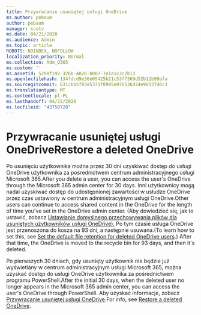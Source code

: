 ```yaml
---
title: Przywracanie usuniętej usługi OneDrive
ms.author: pebaum
author: pebaum
manager: scotv
ms.date: 04/21/2020
ms.audience: Admin
ms.topic: article
ROBOTS: NOINDEX, NOFOLLOW
localization_priority: Normal
ms.collection: Adm_O365
ms.custom: ''
ms.assetid: 5298f192-326b-4820-b007-7e1a1c3c2b13
ms.openlocfilehash: 134fdcd9e36e05425b21c53f7369d52b12b99afa
ms.sourcegitcommit: 631cbb5f03e5371f0995e976536d24e9d13746c3
ms.translationtype: MT
ms.contentlocale: pl-PL
ms.lasthandoff: 04/22/2020
ms.locfileid: "43758728"
---
```

# <a name="restore-a-deleted-onedrive"></a><span data-ttu-id="1cb39-102">Przywracanie usuniętej usługi OneDrive</span><span class="sxs-lookup"><span data-stu-id="1cb39-102">Restore a deleted OneDrive</span></span>

<span data-ttu-id="1cb39-103">Po usunięciu użytkownika można przez 30 dni uzyskiwać dostęp do usługi OneDrive użytkownika za pośrednictwem centrum administracyjnego usługi Microsoft 365.</span><span class="sxs-lookup"><span data-stu-id="1cb39-103">After you delete a user, you can access the user's OneDrive through the Microsoft 365 admin center for 30 days.</span></span> <span data-ttu-id="1cb39-104">Inni użytkownicy mogą nadal uzyskiwać dostęp do udostępnionej zawartości w usłudze OneDrive przez czas ustawiony w centrum administracyjnym usługi OneDrive.</span><span class="sxs-lookup"><span data-stu-id="1cb39-104">Other users can continue to access shared content in the OneDrive for the length of time you've set in the OneDrive admin center.</span></span> <span data-ttu-id="1cb39-105">(Aby dowiedzieć się, jak to ustawić, zobacz [Ustawianie domyślnego przechowywania plików dla usuniętych użytkowników usługi OneDrive).](https://go.microsoft.com/fwlink/?linkid=874267) Po tym czasie usługa OneDrive jest przenoszona do kosza na 93 dni, a następnie usuwana.</span><span class="sxs-lookup"><span data-stu-id="1cb39-105">(To learn how to set this, see [Set the default file retention for deleted OneDrive users](https://go.microsoft.com/fwlink/?linkid=874267).) After that time, the OneDrive is moved to the recycle bin for 93 days, and then it's deleted.</span></span>
  
<span data-ttu-id="1cb39-106">Po pierwszych 30 dniach, gdy usunięty użytkownik nie będzie już wyświetlany w centrum administracyjnym usługi Microsoft 365, można uzyskać dostęp do usługi OneDrive użytkownika za pośrednictwem programu PowerShell.</span><span class="sxs-lookup"><span data-stu-id="1cb39-106">After the initial 30 days, when the deleted user no longer appears in the Microsoft 365 admin center, you can access the user's OneDrive through PowerShell.</span></span> <span data-ttu-id="1cb39-107">Aby uzyskać informacje, zobacz [Przywracanie usuniętej usługi OneDrive](https://go.microsoft.com/fwlink/?linkid=874269).</span><span class="sxs-lookup"><span data-stu-id="1cb39-107">For info, see [Restore a deleted OneDrive](https://go.microsoft.com/fwlink/?linkid=874269).</span></span>
  

